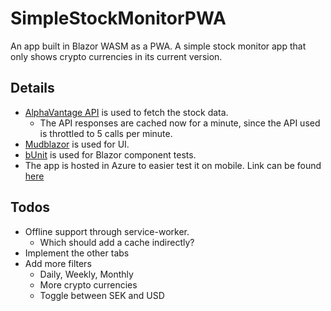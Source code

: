 # SimpleStockMonitorPWA
An app built in Blazor WASM as a PWA.
A simple stock monitor app that only shows crypto currencies in its current version.

## Details
- [AlphaVantage API](https://www.alphavantage.co/documentation/) is used to fetch the stock data.
    - The API responses are cached now for a minute, since the API used is throttled to 5 calls per minute.
- [Mudblazor](https://mudblazor.com/docs/overview) is used for UI.
- [bUnit](https://bunit.dev/docs/getting-started/index.html) is used for Blazor component tests.
- The app is hosted in Azure to easier test it on mobile. Link can be found [here](https://simplestockmonitorpwaapp20221127224909.azurewebsites.net/)

## Todos
- Offline support through service-worker.
    - Which should add a cache indirectly?
- Implement the other tabs
- Add more filters
    - Daily, Weekly, Monthly
    - More crypto currencies
    - Toggle between SEK and USD
